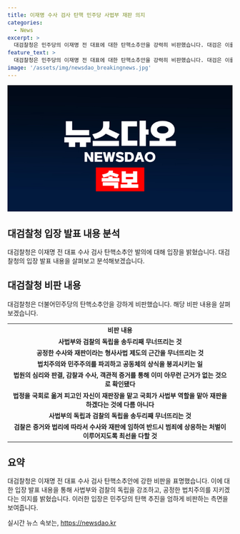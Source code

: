 ```yaml
---
title: 이재명 수사 검사 탄핵 민주당 사법부 재판 의지
categories:
  - News
excerpt: >
  대검찰청은 민주당의 이재명 전 대표에 대한 탄핵소추안을 강력히 비판했습니다. 대검은 이를 사법부의 기능과 역할을 빼앗아 오는 것이라며, 법치주의와 민주주의를 파괴하고 공동체의 상식을 붕괴시키는 일이라고 지적했습니다. 또한, 탄핵 추진이 재판을 국회로 옮기고 사법부의 독립을 송두리째 무너뜨린다고 비판하며, 검찰은 법치주의를 지키며 증거와 법리에 따라 수사와 재판에 임할 것이라고 강조했습니다.
feature_text: >
  대검찰청은 민주당의 이재명 전 대표에 대한 탄핵소추안을 강력히 비판했습니다. 대검은 이를 사법부의 기능과 역할을 빼앗아 오는 것이라며, 법치주의와 민주주의를 파괴하고 공동체의 상식을 붕괴시키는 일이라고 지적했습니다. 또한, 탄핵 추진이 재판을 국회로 옮기고 사법부의 독립을 송두리째 무너뜨린다고 비판하며, 검찰은 법치주의를 지키며 증거와 법리에 따라 수사와 재판에 임할 것이라고 강조했습니다.
image: '/assets/img/newsdao_breakingnews.jpg'
---
```


<p><img src="/assets/img/newsdao_breakingnews.jpg" alt="pcversion 속보" /></p>

<h2 data-ke-size="size26">대검찰청 입장 발표 내용 분석</h2>

<p data-ke-size="size16">대검찰청은 이재명 전 대표 수사 검사 탄핵소추안 발의에 대해 입장을 밝혔습니다. 대검찰청의 입장 발표 내용을 살펴보고 분석해보겠습니다.</p>

<h2>대검찰청 비판 내용</h2>

<p data-ke-size="size16">대검찰청은 더불어민주당의 탄핵소추안을 강하게 비판했습니다. 해당 비판 내용을 살펴보겠습니다.</p>

<table>
  <tr>
    <th>비판 내용</th>
  </tr>
  <tr>
    <td style="text-align: center; height: 17px;"><b>사법부와 검찰의 독립을 송두리째 무너뜨리는 것</b></td>
  </tr>
  <tr>
    <td style="text-align: center; height: 17px;"><b>공정한 수사와 재판이라는 형사사법 제도의 근간을 무너뜨리는 것</b></td>
  </tr>
  <tr>
    <td style="text-align: center; height: 17px;"><b>법치주의와 민주주의를 파괴하고 공동체의 상식을 붕괴시키는 일</b></td>
  </tr>
  <tr>
    <td style="text-align: center; height: 17px;"><b>법원의 심리와 판결, 감찰과 수사, 객관적 증거를 통해 이미 아무런 근거가 없는 것으로 확인됐다</b></td>
  </tr>
  <tr>
    <td style="text-align: center; height: 17px;"><b>법정을 국회로 옮겨 피고인 자신이 재판장을 맡고 국회가 사법부 역할을 맡아 재판을 하겠다는 것에 다름 아니다</b></td>
  </tr>
  <tr>
    <td style="text-align: center; height: 17px;"><b>사법부의 독립과 검찰의 독립을 송두리째 무너뜨리는 것</b></td>
  </tr>
  <tr>
    <td style="text-align: center; height: 17px;"><b>검찰은 증거와 법리에 따라서 수사와 재판에 임하여 반드시 범죄에 상응하는 처벌이 이루어지도록 최선을 다할 것</b></td>
  </tr>
</table>

<h2>요약</h2>

<p data-ke-size="size16">대검찰청은 이재명 전 대표 수사 검사 탄핵소추안에 강한 비판을 표명했습니다. 이에 대한 입장 발표 내용을 통해 사법부와 검찰의 독립을 강조하고, 공정한 법치주의를 지키겠다는 의지를 밝혔습니다. 이러한 입장은 민주당의 탄핵 추진을 엄하게 비판하는 측면을 보여줍니다.</p>
실시간 뉴스 속보는, <a href="https://newsdao.kr" rel="dofollow">https://newsdao.kr</a>


